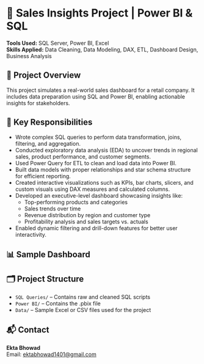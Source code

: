 # 🧾 Sales Insights Project | Power BI & SQL

**Tools Used:** SQL Server, Power BI, Excel  
**Skills Applied:** Data Cleaning, Data Modeling, DAX, ETL, Dashboard Design, Business Analysis

## 📌 Project Overview
This project simulates a real-world sales dashboard for a retail company. It includes data preparation using SQL and Power BI, enabling actionable insights for stakeholders.

## 🔑 Key Responsibilities

- Wrote complex SQL queries to perform data transformation, joins, filtering, and aggregation.
- Conducted exploratory data analysis (EDA) to uncover trends in regional sales, product performance, and customer segments.
- Used Power Query for ETL to clean and load data into Power BI.
- Built data models with proper relationships and star schema structure for efficient reporting.
- Created interactive visualizations such as KPIs, bar charts, slicers, and custom visuals using DAX measures and calculated columns.
- Developed an executive-level dashboard showcasing insights like:
  - Top-performing products and categories
  - Sales trends over time
  - Revenue distribution by region and customer type
  - Profitability analysis and sales targets vs. actuals
- Enabled dynamic filtering and drill-down features for better user interactivity.

## 📊 Sample Dashboard


## 🗂️ Project Structure
- `SQL Queries/` – Contains raw and cleaned SQL scripts
- `Power BI/` – Contains the .pbix file
- `Data/` – Sample Excel or CSV files used for the project

## 📬 Contact
**Ekta Bhowad**  
 Email: ektabhowad1401@gmail.com
 
